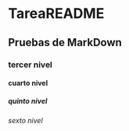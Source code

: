 # TareaREADME
## Pruebas de MarkDown
### tercer nivel
#### cuarto nivel
##### quinto nivel
###### sexto nivel
